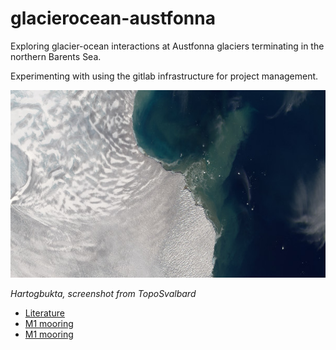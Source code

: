 # glacierocean-austfonna

Exploring glacier-ocean interactions at Austfonna glaciers terminating in the northern Barents Sea.

Experimenting with using the gitlab infrastructure for project management.

<img src="images/austf.PNG"  width="605" height="300">

*Hartogbukta, screenshot from TopoSvalbard*


- [Literature](literature/literature.md)
- [M1 mooring](bathymetry/bathymetry.md)
- [M1 mooring](M1_mooring/m1_mooring.md)
